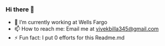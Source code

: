 ### Hi there 👻

<!--
**vivekkumarbilla/vivekkumarbilla** is a ✨ _special_ ✨ repository because its `README.md` (this file) appears on your GitHub profile.

Here are some ideas to get you started:
-->
- 🔭 I’m currently working at Wells Fargo
- 📫 How to reach me: Email me at vivekbilla345@gmail.com
- ⚡ Fun fact: I put 0 efforts for this Readme.md

